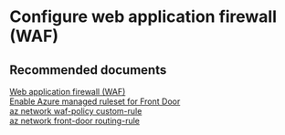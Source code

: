 <properties
    pageTitle="Configure web application firewall (WAF)"
    description="Configure web application firewall (WAF)"
    service="microsoft.afd"
    resource="afd"
    authors="jtwalters25"
    displayOrder=""
    selfHelpType="generic"
    supportTopicIds="32614248"
    resourceTags=""
    productPesIds="16611"
    cloudEnvironments="public"
/>

# Configure web application firewall (WAF)

## **Recommended documents**
[Web application firewall (WAF)](https://docs.microsoft.com/en-us/azure/application-gateway/waf-overview)<br>
[Enable Azure managed ruleset for Front Door](https://azure.microsoft.com/en-us/resources/templates/201-front-door-managed-waf-ruleset/)<br>
[az network waf-policy custom-rule](https://docs.microsoft.com/en-us/cli/azure/ext/front-door/network/waf-policy/custom-rule?view=azure-cli-latest)<br>
[az network front-door routing-rule](https://docs.microsoft.com/en-us/cli/azure/ext/front-door/network/front-door/routing-rule?view=azure-cli-latest)<br>
